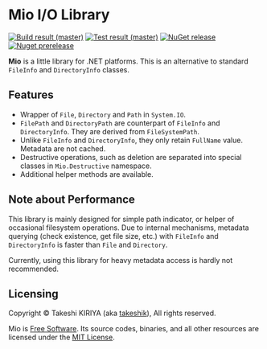 # Mio I/O Library

[![Build result (master)](https://img.shields.io/appveyor/ci/takeshik/mio/master.svg?logo=appveyor)](https://ci.appveyor.com/project/takeshik/mio)
[![Test result (master)](https://img.shields.io/appveyor/tests/takeshik/mio/master.svg?logo=appveyor)](https://ci.appveyor.com/project/takeshik/mio/build/tests)
[![NuGet release](https://img.shields.io/nuget/v/Mio.svg)](https://www.nuget.org/packages/Mio/)
[![Nuget prerelease](https://img.shields.io/nuget/vpre/Mio.svg?label=nuget%20pre)](https://www.nuget.org/packages/Mio/)

**Mio** is a little library for .NET platforms. This is an alternative to standard `FileInfo` and `DirectoryInfo` classes.

## Features

* Wrapper of `File`, `Directory` and `Path` in `System.IO`.
* `FilePath` and `DirectoryPath` are counterpart of `FileInfo` and `DirectoryInfo`. They are derived from `FileSystemPath`.
* Unlike `FileInfo` and `DirectoryInfo`, they only retain `FullName` value. Metadata are not cached.
* Destructive operations, such as deletion are separated into special classes in `Mio.Destructive` namespace.
* Additional helper methods are available.

## Note about Performance

This library is mainly designed for simple path indicator, or helper of occasional filesystem operations. Due to internal mechanisms, metadata querying (check existence, get file size, etc.) with `FileInfo` and `DirectoryInfo` is faster than `File` and `Directory`.

Currently, using this library for heavy metadata access is hardly not recommended.

## Licensing

Copyright &copy; Takeshi KIRIYA (aka [takeshik](https://takeshik.org/)), All rights reserved.

Mio is [Free Software](https://www.gnu.org/philosophy/free-sw.html). Its source codes, binaries, and all other resources are licensed under the [MIT License](LICENSE.txt).
